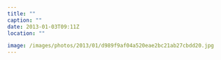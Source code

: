 ```yaml
---
title: ""
caption: ""
date: 2013-01-03T09:11Z
location: ""

image: /images/photos/2013/01/d989f9af04a520eae2bc21ab27cbdd20.jpg
---
```

